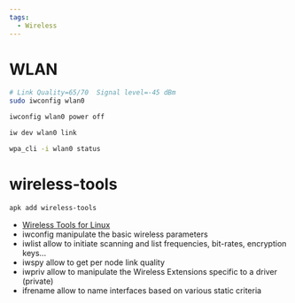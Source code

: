 ```yaml
---
tags:
  - Wireless
---
```


# WLAN

```bash
# Link Quality=65/70  Signal level=-45 dBm
sudo iwconfig wlan0

iwconfig wlan0 power off

iw dev wlan0 link

wpa_cli -i wlan0 status
```

# wireless-tools

```bash
apk add wireless-tools
```

- [Wireless Tools for Linux](https://hewlettpackard.github.io/wireless-tools/Tools.html)
- iwconfig manipulate the basic wireless parameters
- iwlist allow to initiate scanning and list frequencies, bit-rates, encryption keys...
- iwspy allow to get per node link quality
- iwpriv allow to manipulate the Wireless Extensions specific to a driver (private)
- ifrename allow to name interfaces based on various static criteria

